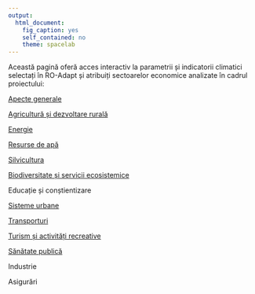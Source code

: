 ```yaml
---
output: 
  html_document: 
    fig_caption: yes
    self_contained: no
    theme: spacelab
---
```


Această pagină oferă acces interactiv la parametrii și indicatorii climatici selectați în RO-Adapt și atribuiți sectoarelor economice analizate în cadrul proiectului:


[Apecte generale](#general)

[Agricultură și dezvoltare rurală](#agricultura)

[Energie](#energie)     

[Resurse de apă](#hidro)

[Silvicultura](#silvicultura)

[Biodiversitate și servicii ecosistemice](#biodivers)  

Educație și conștientizare

[Sisteme urbane](#urban)

[Transporturi](#transport)

[Turism și activități recreative](#turism)

[Sănătate publică](#sanatate)

Industrie      

Asigurări     